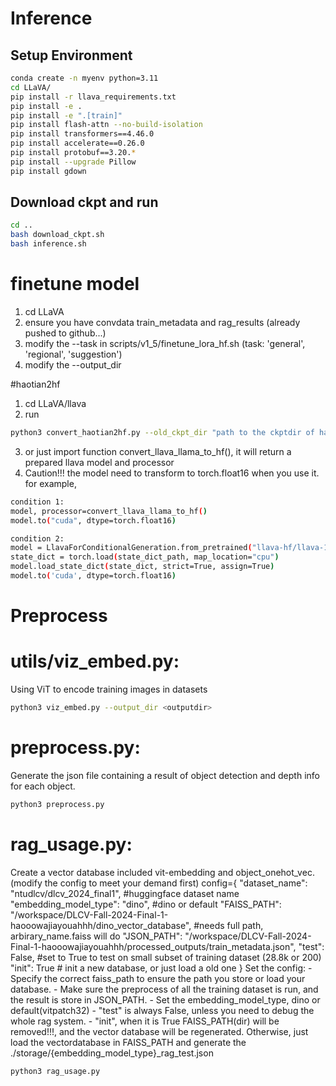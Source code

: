 # Inference

## Setup Environment
```bash
conda create -n myenv python=3.11
cd LLaVA/
pip install -r llava_requirements.txt
pip install -e .
pip install -e ".[train]"
pip install flash-attn --no-build-isolation
pip install transformers==4.46.0
pip install accelerate==0.26.0
pip install protobuf==3.20.*
pip install --upgrade Pillow
pip install gdown
```
## Download ckpt and run
```bash
cd ..
bash download_ckpt.sh
bash inference.sh
```

# finetune model
1. cd LLaVA
2. ensure you have convdata train_metadata and rag_results (already pushed to github...)
3. modify the --task in scripts/v1_5/finetune_lora_hf.sh (task: 'general', 'regional', 'suggestion')
4. modify the --output_dir


#haotian2hf
1. cd LLaVA/llava
2. run 
```bash
python3 convert_haotian2hf.py --old_ckpt_dir "path to the ckptdir of haotianllava" --save_path "a path to save the result"
```
3. or just import function convert_llava_llama_to_hf(), it will return a prepared llava model and processor
4. Caution!!! the model need to transform to torch.float16 when you use it.
for example,
```bash
condition 1:
model, processor=convert_llava_llama_to_hf()
model.to("cuda", dtype=torch.float16)

condition 2:
model = LlavaForConditionalGeneration.from_pretrained("llava-hf/llava-1.5-7b-hf")
state_dict = torch.load(state_dict_path, map_location="cpu")
model.load_state_dict(state_dict, strict=True, assign=True)
model.to('cuda', dtype=torch.float16)
```

# Preprocess

# utils/viz_embed.py: 
Using ViT to encode training images in datasets
```bash
python3 viz_embed.py --output_dir <outputdir>
```
# preprocess.py:
Generate the json file containing a result of object detection and depth info for each object.
```bash
python3 preprocess.py
```

# rag_usage.py:
Create a vector database included vit-embedding and object_onehot_vec.
(modify the config to meet your demand first)
config={
    "dataset_name": "ntudlcv/dlcv_2024_final1", #huggingface dataset name
    "embedding_model_type": "dino", #dino or default 
    "FAISS_PATH": "/workspace/DLCV-Fall-2024-Final-1-haooowajiayouahhh/dino_vector_database", #needs full path, arbirary_name.faiss will do
    "JSON_PATH": "/workspace/DLCV-Fall-2024-Final-1-haooowajiayouahhh/processed_outputs/train_metadata.json",
    "test": False, #set to True to test on small subset of training dataset (28.8k or 200)
    "init": True # init a new database, or just load a old one
}
Set the config:
    - Specify the correct faiss_path to ensure the path you store or load your database.
    - Make sure the preprocess of all the training dataset is run, and the result is store in JSON_PATH.
    - Set the embedding_model_type, dino or default(vitpatch32)
    - "test" is always False, unless you need to debug the whole rag system.
    - "init", when it is True FAISS_PATH(dir) will be removed!!!, and the vector database will be regenerated. Otherwise, just load the vectordatabase in FAISS_PATH and generate the ./storage/{embedding_model_type}_rag_test.json 
    
```bash
python3 rag_usage.py
```